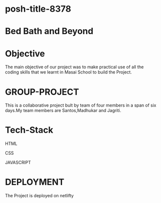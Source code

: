# posh-title-8378
# Bed Bath and Beyond


# Objective
The main objective of our project was to make practical use of all the coding skills that we learnt in Masai School to build the Project.

# GROUP-PROJECT
This is a collaborative project bult by team of four members in a span of six days.My team members are Santos,Madhukar and Jagriti.

# Tech-Stack
HTML

CSS

JAVASCRIPT

# DEPLOYMENT
The Project is deployed on netlifty

